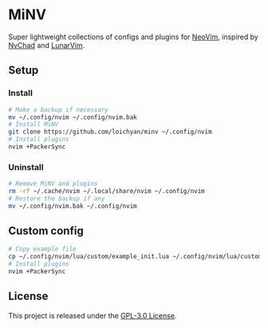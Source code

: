 # MiNV

Super lightweight collections of configs and plugins for
[NeoVim](https://github.com/neovim/neovim), inspired by
[NvChad](https://github.com/NvChad/NvChad) and
[LunarVim](https://github.com/LunarVim/LunarVim).

## Setup

### Install

```sh
# Make a backup if necessary
mv ~/.config/nvim ~/.config/nvim.bak
# Install MiNV
git clone https://github.com/loichyan/minv ~/.config/nvim
# Install plugins
nvim +PackerSync
```

### Uninstall

```sh
# Remove MiNV and plugins
rm -rf ~/.cache/nvim ~/.local/share/nvim ~/.config/nvim
# Restore the backup if any
mv ~/.config/nvim.bak ~/.config/nvim
```

## Custom config

```sh
# Copy example file
cp ~/.config/nvim/lua/custom/example_init.lua ~/.config/nvim/lua/custom/init.lua
# Install plugins
nvim +PackerSync
```

## License

This project is released under the [GPL-3.0 License](./LICENSE).
